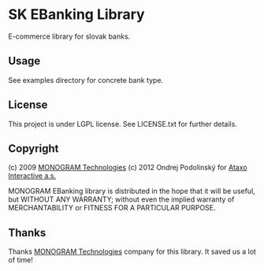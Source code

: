 SK EBanking Library
===================
E-commerce library for slovak banks.

Usage
-----
See examples directory for concrete bank type.

License
-------
This project is under LGPL license. See LICENSE.txt for further details.

Copyright
---------
(c) 2009 [MONOGRAM Technologies](http://www.monogram.sk)
(c) 2012 Ondrej Podolinský for [Ataxo Interactive a.s.](http://www.ataxointeractive.com)

MONOGRAM EBanking library is distributed in the hope that it will be useful,
but WITHOUT ANY WARRANTY; without even the implied warranty of
MERCHANTABILITY or FITNESS FOR A PARTICULAR PURPOSE.

Thanks
------
Thanks [MONOGRAM Technologies](www.monogram.sk) company for this library. It saved us a lot of time!